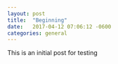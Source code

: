 ```yaml
---
layout: post
title:  "Beginning"
date:   2017-04-12 07:06:12 -0600
categories: general
---
```


This is an initial post for testing
